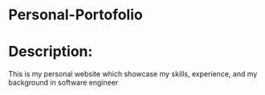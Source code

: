 # Personal-Portofolio
# Description:
This is my personal website which showcase my skills, experience, and my background in software engineer

